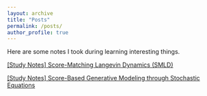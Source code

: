 ```yaml
---
layout: archive
title: "Posts"
permalink: /posts/
author_profile: true
---
```


Here are some notes I took during learning interesting things.

<a href="http://ajay0422.github.io/files/Score-Matching_Langevin_Dynamics_(SMLD).html" target="_blank">[Study Notes] Score-Matching Langevin Dynamics (SMLD)</a>

<a href="http://ajay0422.github.io/files/Score-Based_Generative_Modeling_through_Stochastic_Differential_Equations.html" target="_blank">[Study Notes] Score-Based Generative Modeling through Stochastic Equations</a>

<!-- [\[Study Notes\] Score-Matching Langevin Dynamics (SMLD)](http://ajay0422.github.io/files/Score-Matching_Langevin_Dynamics_(SMLD).html)

[\[Study Notes\] (Updating) Score-Based Generative Modeling through Stochastic Equations](http://ajay0422.github.io/files/Score-Based_Generative_Modeling_through_Stochastic_Differential_Equations.html) -->

<!-- {% for post in site.posts reversed %}
  {% include archive-single.html %}
{% endfor %} -->